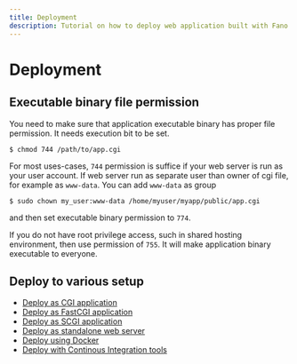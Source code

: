 ```yaml
---
title: Deployment
description: Tutorial on how to deploy web application built with Fano Framework to various web servers.
---
```


<h1 class="major">Deployment</h1>

## Executable binary file permission

You need to make sure that application executable binary has proper file permission. It needs execution bit to be set.

```
$ chmod 744 /path/to/app.cgi
```
For most uses-cases, `744` permission is suffice if your web server is run as your user account. If web server run as separate user than owner of cgi file, for example as `www-data`. You can add `www-data` as group

```
$ sudo chown my_user:www-data /home/myuser/myapp/public/app.cgi
```

and then set executable binary permission to `774`.

If you do not have root privilege access, such in shared hosting environment, then use permission of `755`. It will make application binary executable to everyone.

## Deploy to various setup

- [Deploy as CGI application](/deployment/cgi)
- [Deploy as FastCGI application](/deployment/fastcgi)
- [Deploy as SCGI application](/deployment/scgi)
- [Deploy as standalone web server](/deployment/standalone-web-server)
- [Deploy using Docker](/deployment/docker)
- [Deploy with Continous Integration tools](/deployment/continous-integration)
